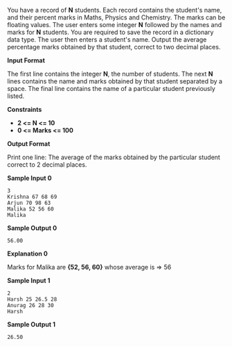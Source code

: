 You have a record of **N** students. Each record contains the student's name, and their percent marks in Maths, Physics and Chemistry. The marks can be floating values. The user enters some integer **N** followed by the names and marks for **N** students. You are required to save the record in a dictionary data type. The user then enters a student's name. Output the average percentage marks obtained by that student, correct to two decimal places.

**Input Format**

The first line contains the integer **N**, the number of students. The next **N** lines contains the name and marks obtained by that student separated by a space. The final line contains the name of a particular student previously listed.

**Constraints**

- **2 <= N <= 10**
- **0 <= Marks <= 100**

**Output Format**

Print one line: The average of the marks obtained by the particular student correct to 2 decimal places.

**Sample Input 0**

```
3
Krishna 67 68 69
Arjun 70 98 63
Malika 52 56 60
Malika
```

**Sample Output 0**

```
56.00
```

**Explanation 0**

Marks for Malika are **{52, 56, 60}** whose average is => 56

**Sample Input 1**

```
2
Harsh 25 26.5 28
Anurag 26 28 30
Harsh
```

**Sample Output 1**

```
26.50
```
